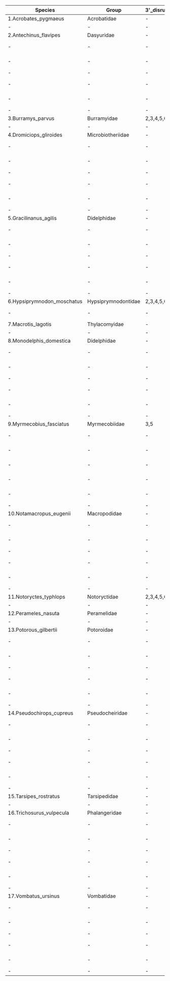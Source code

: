 
| Species | Group | 3'_disrupted_exons | 5'_disrupted_exons | ORF | Query | Subject | Query_length | Alignment_length | Q_start | Q_end | S_start | S_end | E_value | Bit_score | %_Query_cov | %_ident | Gaps | Strand |
| --- | --- | --- | --- | --- | --- | --- | --- | --- | --- | --- | --- | --- | --- | --- | --- | --- | --- | --- |
| 1.Acrobates_pygmaeus | Acrobatidae | - | - | ❌ | * | * | * | * | * | * | * | * | * | * | * | * | * | * |
| - | - | - | - | - | - | - | - | - | - | - | - | - | - | - | - | - | - | - |
| 2.Antechinus_flavipes | Dasyuridae | - | - | ✅ | * | * | * | * | * | * | * | * | * | * | * | * | * | * |
| - | - | - | - | - | exon_1 | CM028220.1 | 194 | 194 | 1 | 194 | 296599254 | 296599061 | 7.42e-65 | 251 | 100 | 88.660 | 0 | minus |
| - | - | - | - | - | exon_2 | CM028220.1 | 304 | 304 | 1 | 304 | 296595460 | 296595157 | 2.72e-117 | 427 | 100 | 91.118 | 0 | minus |
| - | - | - | - | - | exon_3 | CM028220.1 | 828 | 828 | 1 | 828 | 296589128 | 296588301 | 0.0 | 1156 | 100 | 90.942 | 0 | minus |
| - | - | - | - | - | exon_4 | CM028220.1 | 213 | 213 | 1 | 213 | 296577357 | 296577145 | 1.08e-88 | 331 | 100 | 94.366 | 0 | minus |
| - | - | - | - | - | exon_5 | CM028220.1 | 124 | 124 | 1 | 124 | 296571494 | 296571371 | 6.79e-50 | 202 | 100 | 95.968 | 0 | minus |
| - | - | - | - | - | exon_6 | CM028220.1 | 1124 | 1127 | 1 | 1124 | 296568920 | 296567794 | 0.0 | 1639 | 100 | 92.280 | 3 | minus |
| 3.Burramys_parvus | Burramyidae | 2,3,4,5,6 | 2,3,4,5 | ❌ | * | * | * | * | * | * | * | * | * | * | * | * | * | * |
| - | - | - | - | - | exon_1 | CAJGPN010001534.1 | 194 | 26 | 155 | 179 | 451 | 476 | 0.009 | 35.6 | 13 | 92.308 | 1 | plus |
| 4.Dromiciops_gliroides | Microbiotheriidae | - | - | ✅ | * | * | * | * | * | * | * | * | * | * | * | * | * | * |
| - | - | - | - | - | exon_1 | CM033368.1 | 194 | 194 | 1 | 194 | 349052458 | 349052265 | 1.69e-79 | 301 | 100 | 94.330 | 0 | minus |
| - | - | - | - | - | exon_2 | CM033368.1 | 304 | 304 | 1 | 304 | 349046780 | 349046477 | 2.47e-124 | 450 | 100 | 92.763 | 0 | minus |
| - | - | - | - | - | exon_3 | CM033368.1 | 828 | 828 | 1 | 828 | 349042039 | 349041212 | 0.0 | 1251 | 100 | 93.478 | 0 | minus |
| - | - | - | - | - | exon_4 | CM033368.1 | 213 | 213 | 1 | 213 | 349028520 | 349028308 | 9.15e-90 | 335 | 100 | 94.836 | 0 | minus |
| - | - | - | - | - | exon_5 | CM033368.1 | 124 | 122 | 1 | 122 | 349022905 | 349022784 | 2.80e-42 | 176 | 98 | 91.803 | 0 | minus |
| - | - | - | - | - | exon_6 | CM033368.1 | 1124 | 1127 | 1 | 1124 | 349019375 | 349018249 | 0.0 | 1635 | 100 | 92.192 | 3 | minus |
| 5.Gracilinanus_agilis | Didelphidae | - | - | ✅ | * | * | * | * | * | * | * | * | * | * | * | * | * | * |
| - | - | - | - | - | exon_1 | CM028238.1 | 194 | 194 | 1 | 194 | 369372015 | 369371822 | 5.08e-74 | 283 | 100 | 92.268 | 0 | minus |
| - | - | - | - | - | exon_2 | CM028238.1 | 304 | 304 | 1 | 304 | 369366779 | 369366476 | 3.15e-117 | 427 | 100 | 91.118 | 0 | minus |
| - | - | - | - | - | exon_3 | CM028238.1 | 828 | 828 | 1 | 828 | 369364199 | 369363372 | 0.0 | 1201 | 100 | 92.150 | 0 | minus |
| - | - | - | - | - | exon_4 | CM028238.1 | 213 | 213 | 1 | 213 | 369357367 | 369357155 | 2.75e-84 | 317 | 100 | 92.958 | 0 | minus |
| - | - | - | - | - | exon_5 | CM028238.1 | 124 | 124 | 1 | 124 | 369352528 | 369352405 | 1.33e-40 | 170 | 100 | 90.323 | 0 | minus |
| - | - | - | - | - | exon_6 | CM028238.1 | 1124 | 1127 | 1 | 1124 | 369348782 | 369347656 | 0.0 | 1508 | 100 | 89.707 | 3 | minus |
| 6.Hypsiprymnodon_moschatus | Hypsiprymnodontidae | 2,3,4,5,6 | 1,2,3,4,5 | ❌ | * | * | * | * | * | * | * | * | * | * | * | * | * | * |
| - | - | - | - | - | exon_4 | CAJGQX010001773.1 | 213 | 40 | 169 | 208 | 114 | 77 | 7.29e-04 | 39.2 | 19 | 82.500 | 2 | minus |
| 7.Macrotis_lagotis | Thylacomyidae | - | - | ❌ | * | * | * | * | * | * | * | * | * | * | * | * | * | * |
| - | - | - | - | - | - | - | - | - | - | - | - | - | - | - | - | - | - | - |
| 8.Monodelphis_domestica | Didelphidae | - | - | ✅ | * | * | * | * | * | * | * | * | * | * | * | * | * | * |
| - | - | - | - | - | exon_1 | CM051224.1 | 194 | 194 | 1 | 194 | 384650899 | 384650706 | 1.16e-75 | 288 | 100 | 92.784 | 0 | minus |
| - | - | - | - | - | exon_2 | CM051224.1 | 304 | 304 | 1 | 304 | 384646315 | 384646012 | 3.06e-117 | 427 | 100 | 91.118 | 0 | minus |
| - | - | - | - | - | exon_3 | CM051224.1 | 828 | 828 | 1 | 828 | 384643985 | 384643158 | 0.0 | 1178 | 100 | 91.546 | 0 | minus |
| - | - | - | - | - | exon_4 | CM051224.1 | 213 | 213 | 1 | 213 | 384637019 | 384636807 | 1.38e-81 | 308 | 100 | 92.019 | 0 | minus |
| - | - | - | - | - | exon_5 | CM051224.1 | 124 | 123 | 2 | 124 | 384632270 | 384632148 | 5.14e-33 | 146 | 99 | 86.179 | 0 | minus |
| - | - | - | - | - | exon_6 | CM051224.1 | 1124 | 1127 | 1 | 1124 | 384629054 | 384627928 | 0.0 | 1486 | 100 | 89.264 | 3 | minus |
| 9.Myrmecobius_fasciatus | Myrmecobiidae | 3,5 | - | ❌ | * | * | * | * | * | * | * | * | * | * | * | * | * | * |
| - | - | - | - | - | exon_1 | JAJPUD010000315.1 | 194 | 194 | 1 | 194 | 352828 | 353021 | 1.75e-60 | 238 | 100 | 87.113 | 0 | plus |
| - | - | - | - | - | exon_2 | JAJPUD010000315.1 | 304 | 303 | 3 | 304 | 355730 | 356029 | 7.33e-106 | 389 | 99 | 88.779 | 4 | plus |
| - | - | - | - | - | exon_3 | JAJPUD010000315.1 | 828 | 382 | 447 | 828 | 361296 | 361674 | 1.18e-127 | 462 | 46 | 86.911 | 3 | plus |
| - | - | - | - | - | exon_4 | JAJPUD010000315.1 | 213 | 208 | 6 | 213 | 373323 | 373528 | 2.38e-78 | 297 | 98 | 91.827 | 2 | plus |
| - | - | - | - | - | exon_5 | JAJPUD010000315.1 | 124 | 123 | 2 | 124 | 379425 | 379547 | 1.31e-46 | 191 | 99 | 94.309 | 0 | plus |
| - | - | - | - | - | exon_6 | JAJPUD010000315.1 | 1124 | 899 | 1 | 899 | 382361 | 383244 | 0.0 | 1158 | 80 | 88.654 | 15 | plus |
| 10.Notamacropus_eugenii | Macropodidae | - | - | ✅ | * | * | * | * | * | * | * | * | * | * | * | * | * | * |
| - | - | - | - | - | exon_1 | CM051814.1 | 194 | 194 | 1 | 194 | 198477298 | 198477105 | 8.01e-84 | 315 | 100 | 95.876 | 0 | minus |
| - | - | - | - | - | exon_2 | CM051814.1 | 304 | 304 | 1 | 304 | 198472342 | 198472042 | 7.38e-125 | 453 | 100 | 93.092 | 3 | minus |
| - | - | - | - | - | exon_3 | CM051814.1 | 828 | 828 | 1 | 828 | 198469901 | 198469074 | 0.0 | 1260 | 100 | 93.720 | 0 | minus |
| - | - | - | - | - | exon_4 | CM051814.1 | 213 | 213 | 1 | 213 | 198459450 | 198459238 | 4.34e-94 | 349 | 100 | 96.244 | 0 | minus |
| - | - | - | - | - | exon_5 | CM051814.1 | 124 | 122 | 3 | 124 | 198455304 | 198455183 | 5.64e-45 | 185 | 98 | 93.443 | 0 | minus |
| - | - | - | - | - | exon_6 | CM051814.1 | 1124 | 1127 | 1 | 1124 | 198452029 | 198450903 | 0.0 | 1684 | 100 | 93.168 | 3 | minus |
| 11.Notoryctes_typhlops | Notoryctidae | 2,3,4,5,6 | 1,2,3,4,5 | ❌ | * | * | * | * | * | * | * | * | * | * | * | * | * | * |
| - | - | - | - | - | exon_3 | CAJGPS010002015.1 | 828 | 37 | 690 | 725 | 163 | 128 | 0.009 | 38.3 | 4 | 86.486 | 2 | minus |
| 12.Perameles_nasuta | Peramelidae | - | - | ❌ | * | * | * | * | * | * | * | * | * | * | * | * | * | * |
| - | - | - | - | - | - | - | - | - | - | - | - | - | - | - | - | - | - | - |
| 13.Potorous_gilbertii | Potoroidae | - | - | ✅ | * | * | * | * | * | * | * | * | * | * | * | * | * | * |
| - | - | - | - | - | exon_1 | CM053770.1 | 194 | 194 | 1 | 194 | 394690254 | 394690061 | 3.74e-82 | 310 | 100 | 95.361 | 0 | minus |
| - | - | - | - | - | exon_2 | CM053770.1 | 304 | 304 | 1 | 304 | 394685435 | 394685135 | 8.11e-125 | 453 | 100 | 93.092 | 3 | minus |
| - | - | - | - | - | exon_3 | CM053770.1 | 828 | 828 | 1 | 828 | 394683078 | 394682251 | 0.0 | 1264 | 100 | 93.841 | 0 | minus |
| - | - | - | - | - | exon_4 | CM053770.1 | 213 | 213 | 1 | 213 | 394672645 | 394672433 | 1.05e-89 | 335 | 100 | 94.836 | 0 | minus |
| - | - | - | - | - | exon_5 | CM053770.1 | 124 | 124 | 1 | 124 | 394626639 | 394626762 | 2.16e-44 | 184 | 100 | 92.742 | 0 | plus |
| - | - | - | - | - | exon_6 | CM053770.1 | 1124 | 1127 | 1 | 1124 | 394629849 | 394630975 | 0.0 | 1630 | 100 | 92.103 | 3 | plus |
| 14.Pseudochirops_cupreus | Pseudocheiridae | - | - | ✅ | * | * | * | * | * | * | * | * | * | * | * | * | * | * |
| - | - | - | - | - | exon_1 | CM053584.1 | 194 | 194 | 1 | 194 | 276804776 | 276804583 | 2.21e-78 | 297 | 100 | 93.814 | 0 | minus |
| - | - | - | - | - | exon_2 | CM053584.1 | 304 | 304 | 1 | 304 | 276800043 | 276799740 | 1.37e-121 | 441 | 100 | 92.105 | 0 | minus |
| - | - | - | - | - | exon_3 | CM053584.1 | 828 | 828 | 1 | 828 | 276797201 | 276796374 | 0.0 | 1255 | 100 | 93.599 | 0 | minus |
| - | - | - | - | - | exon_4 | CM053584.1 | 213 | 213 | 1 | 213 | 276786795 | 276786583 | 2.31e-91 | 340 | 100 | 95.305 | 0 | minus |
| - | - | - | - | - | exon_5 | CM053584.1 | 124 | 123 | 2 | 124 | 276781069 | 276780947 | 3.21e-48 | 196 | 99 | 95.122 | 0 | minus |
| - | - | - | - | - | exon_6 | CM053584.1 | 1124 | 1127 | 1 | 1124 | 276778041 | 276776915 | 0.0 | 1680 | 100 | 93.079 | 3 | minus |
| 15.Tarsipes_rostratus | Tarsipedidae | - | - | ❌ | * | * | * | * | * | * | * | * | * | * | * | * | * | * |
| - | - | - | - | - | - | - | - | - | - | - | - | - | - | - | - | - | - | - |
| 16.Trichosurus_vulpecula | Phalangeridae | - | - | ✅ | * | * | * | * | * | * | * | * | * | * | * | * | * | * |
| - | - | - | - | - | exon_1 | CM021911.1 | 194 | 194 | 1 | 194 | 147990635 | 147990828 | 1.72e-79 | 301 | 100 | 94.330 | 0 | plus |
| - | - | - | - | - | exon_2 | CM021911.1 | 304 | 304 | 1 | 304 | 147995227 | 147995530 | 2.86e-117 | 427 | 100 | 91.118 | 0 | plus |
| - | - | - | - | - | exon_3 | CM021911.1 | 828 | 824 | 1 | 824 | 147997914 | 147998737 | 0.0 | 1302 | 99 | 95.024 | 0 | plus |
| - | - | - | - | - | exon_4 | CM021911.1 | 213 | 212 | 2 | 213 | 148010912 | 148011123 | 3.95e-88 | 329 | 99 | 94.340 | 0 | plus |
| - | - | - | - | - | exon_5 | CM021911.1 | 124 | 123 | 2 | 124 | 148016713 | 148016835 | 3.46e-41 | 173 | 99 | 91.057 | 0 | plus |
| - | - | - | - | - | exon_6 | CM021911.1 | 1124 | 1127 | 1 | 1124 | 148019873 | 148020999 | 0.0 | 1720 | 100 | 93.878 | 3 | plus |
| 17.Vombatus_ursinus | Vombatidae | - | - | ✅ | * | * | * | * | * | * | * | * | * | * | * | * | * | * |
| - | - | - | - | - | exon_1 | UNPS02006779.1 | 194 | 194 | 1 | 194 | 6972976 | 6972783 | 1.12e-94 | 351 | 100 | 100.000 | 0 | minus |
| - | - | - | - | - | exon_2 | UNPS02006779.1 | 304 | 304 | 1 | 304 | 6969192 | 6968889 | 3.61e-154 | 549 | 100 | 100.000 | 0 | minus |
| - | - | - | - | - | exon_3 | UNPS02006779.1 | 828 | 828 | 1 | 828 | 6966499 | 6965672 | 0.0 | 1494 | 100 | 100.000 | 0 | minus |
| - | - | - | - | - | exon_4 | UNPS02006779.1 | 213 | 213 | 1 | 213 | 6952369 | 6952157 | 6.09e-105 | 385 | 100 | 100.000 | 0 | minus |
| - | - | - | - | - | exon_5 | UNPS02006779.1 | 124 | 124 | 1 | 124 | 6946605 | 6946482 | 6.50e-57 | 224 | 100 | 100.000 | 0 | minus |
| - | - | - | - | - | exon_6 | UNPS02006779.1 | 1124 | 1124 | 1 | 1124 | 6943364 | 6942241 | 0.0 | 2028 | 100 | 100.000 | 0 | minus |

